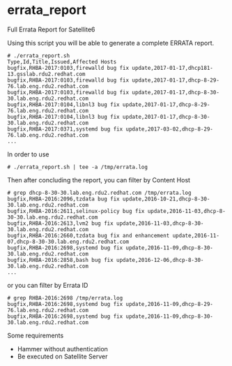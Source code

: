 # errata_report
Full Errata Report for Satellite6

Using this script you will be able to generate a complete ERRATA report.
```
# ./errata_report.sh 
Type,Id,Title,Issued,Affected Hosts
bugfix,RHBA-2017:0103,firewalld bug fix update,2017-01-17,dhcp181-13.gsslab.rdu2.redhat.com
bugfix,RHBA-2017:0103,firewalld bug fix update,2017-01-17,dhcp-8-29-76.lab.eng.rdu2.redhat.com
bugfix,RHBA-2017:0103,firewalld bug fix update,2017-01-17,dhcp-8-30-30.lab.eng.rdu2.redhat.com
bugfix,RHBA-2017:0104,libnl3 bug fix update,2017-01-17,dhcp-8-29-76.lab.eng.rdu2.redhat.com
bugfix,RHBA-2017:0104,libnl3 bug fix update,2017-01-17,dhcp-8-30-30.lab.eng.rdu2.redhat.com
bugfix,RHBA-2017:0371,systemd bug fix update,2017-03-02,dhcp-8-29-76.lab.eng.rdu2.redhat.com
...
```

In order to use
```
# ./errata_report.sh | tee -a /tmp/errata.log
```

Then after concluding the report, you can filter by Content Host
```
# grep dhcp-8-30-30.lab.eng.rdu2.redhat.com /tmp/errata.log 
bugfix,RHBA-2016:2096,tzdata bug fix update,2016-10-21,dhcp-8-30-30.lab.eng.rdu2.redhat.com
bugfix,RHBA-2016:2611,selinux-policy bug fix update,2016-11-03,dhcp-8-30-30.lab.eng.rdu2.redhat.com
bugfix,RHBA-2016:2613,lvm2 bug fix update,2016-11-03,dhcp-8-30-30.lab.eng.rdu2.redhat.com
bugfix,RHBA-2016:2660,tzdata bug fix and enhancement update,2016-11-07,dhcp-8-30-30.lab.eng.rdu2.redhat.com
bugfix,RHBA-2016:2698,systemd bug fix update,2016-11-09,dhcp-8-30-30.lab.eng.rdu2.redhat.com
bugfix,RHBA-2016:2858,bash bug fix update,2016-12-06,dhcp-8-30-30.lab.eng.rdu2.redhat.com
...
```

or you can filter by Errata ID
```
# grep RHBA-2016:2698 /tmp/errata.log 
bugfix,RHBA-2016:2698,systemd bug fix update,2016-11-09,dhcp-8-29-76.lab.eng.rdu2.redhat.com
bugfix,RHBA-2016:2698,systemd bug fix update,2016-11-09,dhcp-8-30-30.lab.eng.rdu2.redhat.com
```

Some requirements
 - Hammer without authentication
 - Be executed on Satellite Server
